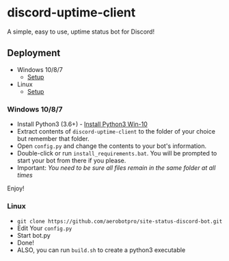 # discord-uptime-client
A simple, easy to use, uptime status bot for Discord!

## Deployment

* Windows 10/8/7
  * [Setup](https://github.com/aerobotpro/site-status-discord-bot#windows-1087)
* Linux
  * [Setup](https://github.com/aerobotpro/site-status-discord-bot#linux)



### Windows 10/8/7

* Install Python3 (3.6+) - [Install Python3 Win-10](https://www.youtube.com/watch?v=V_ACbv4329E)
* Extract contents of `discord-uptime-client` to the folder of your choice but remember that folder.
* Open `config.py` and change the contents to your bot's information.
* Double-click or run `install_requirements.bat`. You will be prompted to start your bot from there if you please.
* Important: *You need to be sure all files remain in the same folder at all times*

 Enjoy!

### Linux

* `git clone https://github.com/aerobotpro/site-status-discord-bot.git`
* Edit Your `config.py`
* Start bot.py
* Done!
* ALSO, you can run `build.sh` to create a python3 executable
